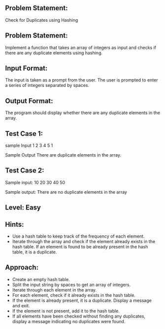 ## Problem Statement:
Check for Duplicates using Hashing

## Problem Statement:
Implement a function that takes an array of integers 
as input and checks if there are any duplicate elements 
using hashing.


## Input Format:
The input is taken as a prompt from the user. 
The user is prompted to enter a series of integers
separated by spaces.



## Output Format:
The program should display whether
there are any duplicate elements in 
the array.

## Test Case 1:
sample Input
1 2 3 4 5 1

Sample Output
There are duplicate elements in the array.

## Test Case 2:
Sample input: 
10 20 30 40 50

Sample output:
There are no duplicate elements in the array

## Level: Easy

## Hints:
- Use a hash table to keep track of the frequency 
of each element.
- Iterate through the array and check if the element
already exists in the hash table.
If an element is found to be already present in 
the hash table, it is a duplicate.


## Approach:
- Create an empty hash table.
- Split the input string by spaces to get an array of integers.
- Iterate through each element in the array.
- For each element, check if it already exists in the hash table.
- If the element is already present, it is a duplicate. Display a message and exit.
- If the element is not present, add it to the hash table.
- If all elements have been checked without finding any duplicates, display a message indicating no duplicates were found.
